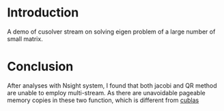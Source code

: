 # Introduction

A demo of cusolver stream on solving eigen problem of a large number of small matrix.

# Conclusion

After analyses with Nsight system, I found that both jacobi and QR method are unable to employ multi-stream. As there are unavoidable pageable memory copies in these two function, which is different from [cublas](https://github.com/zheliu137/cublas_stream)